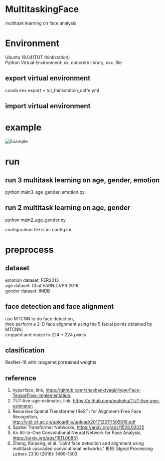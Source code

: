# MultitaskingFace

multitask learning on face analysis

# Environment
Ubuntu 18.04(TUT thinkstation)    
Python Virtual Environment: xx, concrete library, xxx. file

## export virtual environment
conda env export > tut_thinkstation_caffe.yml  

## import virtual environment

# example

![Example](https://raw.githubusercontent.com/yipersevere/MultitaskingFace/master/example/example_03.png)


# run 
## run 3 multitask learning on age, gender, emotion
python main3_age_gender_emotion.py  

## run 2 multitask learning on age, gender
python main2_age_gender.py  


configuration file is in: config.ini  

# preprocess
## dataset
emotion dataset: FER2013  
age dataset: ChaLEARN CVPR 2016  
gender dataset: IMDB  

## face detection and face alignment
use MTCNN to do face detection,   
then perform a 2-D face alignment using the 5 facial points obtained by MTCNN;   
cropped and resize to 224 * 224 pixels  

## clasification
ResNet-18 with imagenet pretrained weights



## reference
1. hyperface, link, https://github.com/shashanktyagi/HyperFace-TensorFlow-implementation; 
2. TUT-live-age-estimator, link, https://github.com/mahehu/TUT-live-age-estimator;
3. Recursive Spatial Transformer (ReST) for Alignment-Free Face Recognition, http://vipl.ict.ac.cn/uploadfile/upload/2017122111505619.pdf
4. Spatial Transformer Networks, https://arxiv.org/abs/1506.02025
5. An All-In-One Convolutional Neural Network for Face Analysis, https://arxiv.org/abs/1611.00851
6. Zhang, Kaipeng, et al. "Joint face detection and alignment using multitask cascaded convolutional networks." IEEE Signal Processing Letters 23.10 (2016): 1499-1503.

